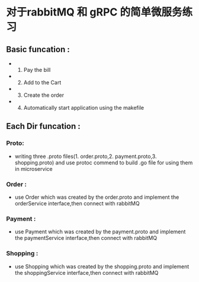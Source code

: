 # 对于rabbitMQ 和 gRPC 的简单微服务练习
## Basic funcation :
- 1. Pay the bill
- 2. Add to the Cart
- 3. Create the order 
- 4. Automatically start application using the makefile
## Each Dir funcation :
### Proto:
-  writing three .proto files(1. order.proto,2. payment.proto,3. shopping.proto) and use protoc commend to build .go file for using them in microservice
### Order :
- use Order which was created by the order.proto and implement the orderService interface,then connect with rabbitMQ 
### Payment :
- use Payment which was created by the payment.proto and implement the paymentService interface,then connect with rabbitMQ 
### Shopping :
- use Shopping which was created by the shopping.proto and implement the shoppingService interface,then connect with rabbitMQ 

    